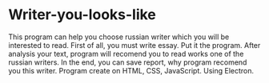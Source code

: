 # Writer-you-looks-like
This program can help you choose russian writer which you will be interested to read.
First of all, you must write essay. Put it the program. After analysis your text, 
program will recomend you to read works one of the russian writers.
In the end, you can save report, why program recomend you this writer.
Program create on HTML, CSS, JavaScript. 
Using Electron. 
